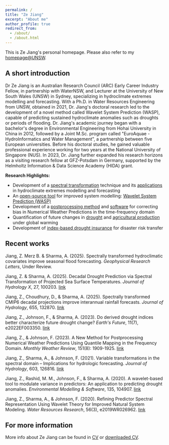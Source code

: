 ```yaml
---
permalink: /
title: "Ze Jiang"
excerpt: "About me"
author_profile: true
redirect_from: 
  - /about/
  - /about.html
---
```


This is Ze Jiang's personal homepage. Please also refer to my [homepage@UNSW](https://research.unsw.edu.au/people/dr-ze-jiang). 

## A short introduction
Dr Ze Jiang is an Australian Research Council (ARC) Early Career Industry Fellow, in partnership with WaterNSW, and Lecturer at the University of New South Wales (UNSW) in Sydney, specializing in hydroclimate extremes modelling and forecasting. With a Ph.D. in Water Resources Engineering from UNSW, obtained in 2021, Dr. Jiang's doctoral research led to the development of a novel method called Wavelet System Prediction (WASP), capable of predicting sustained hydroclimate anomalies such as droughts or periods of flooding. Dr. Jiang's academic journey began with a bachelor's degree in Environmental Engineering from Hohai University in China in 2012, followed by a Joint M.Sc. program called "EuroAquae - HydroInformatics and Water Management", a partnership between five European universities. Before his doctoral studies, he gained valuable professional experience working for two years at the National University of Singapore (NUS). In 2023, Dr. Jiang further expanded his research horizons as a visiting research fellow at GFZ-Potsdam in Germany, supported by the Helmholtz Information & Data Science Academy (HIDA) grant.

<b>Research Highlights:</b>
* Development of a [spectral transformation](https://doi.org/10.1029/2019WR026962) technique and its [applications](https://zejiang-unsw.github.io/publications/) in hydroclimate extremes modelling and forecasting
* An [open-source tool](https://cran.r-project.org/web/packages/WASP/index.html) for improved system modelling: [Wavelet System Prediction (WASP)](https://doi.org/10.1016/j.envsoft.2020.104907)
* Development of a [postprocessing method](https://doi.org/10.1175/MWR-D-22-0217.1) and [software](https://zejiang-unsw.github.io/software/WQM/) for correcting bias in Numerical Weather Predictions in the time-frequency domain
* Quantification of future changes in [drought](https://doi.org/10.1029/2022EF003350) and [agricultural production](https://doi.org/10.1007/s00704-018-2617-z) under global warming
* Development of [index-based drought insurance](https://doi.org/10.1108/AFR-02-2020-0020) for disaster risk transfer

## Recent works
Jiang, Z. Merz B. & Sharma, A. (2025). Spectrally transformed hydroclimatic covariates improve seasonal flood forecasting. *Geophysical Research Letters*, Under Review.

Jiang, Z. & Sharma, A. (2025). Decadal Drought Prediction via Spectral Transformation of Projected Sea Surface Temperatures. *Journal of Hydrology X*, 27, 100203. [link](https://doi.org/10.1016/j.hydroa.2025.100203)

Jiang, Z., Choudhury, D., & Sharma, A. (2025). Spectrally transformed CMIP6 decadal projections improve interannual rainfall forecasts. *Journal of Hydrology*, 655, 132870. [link](https://doi.org/10.1016/j.jhydrol.2025.132870)

Jiang, Z., Johnson, F., & Sharma, A. (2023). Do derived drought indices better characterize future drought change? *Earth's Future*, 11(7), e2022EF003350. [link](https://doi.org/10.1029/2022EF003350)

Jiang, Z., & Johnson, F. (2023). A New Method for Postprocessing Numerical Weather Predictions Using Quantile Mapping in the Frequency Domain. *Monthly Weather Review*, 151(8): 1909-1925. [link](https://doi.org/10.1175/MWR-D-22-0217.1)

Jiang, Z., Sharma, A., & Johnson, F. (2021). Variable transformations in the spectral domain – Implications for hydrologic forecasting. *Journal of Hydrology*, 603, 126816. [link](https://doi.org/10.1016/j.jhydrol.2021.126816)

Jiang, Z., Rashid, M. M., Johnson, F., & Sharma, A. (2020). A wavelet-based tool to modulate variance in predictors: An application to predicting drought anomalies. *Environmental Modelling & Software*, 135, 104907. [link](https://doi.org/10.1016/j.envsoft.2020.104907)

Jiang, Z., Sharma, A., & Johnson, F. (2020). Refining Predictor Spectral Representation Using Wavelet Theory for Improved Natural System Modeling. *Water Resources Research*, 56(3), e2019WR026962. [link](https://doi.org/10.1029/2019WR026962)

## For more information

More info about Ze Jiang can be found in [CV](https://zejiang-unsw.github.io/cv/) or [downloaded CV](http://zejiang-unsw.github.io/files/CV_ZeJIANG.pdf).
